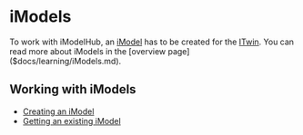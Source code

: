 # iModels

To work with iModelHub, an [iModel](../../Glossary.md#iModel) has to be created for the [ITwin]($context-registry-client). You can read more about iModels in the [overview page]($docs/learning/iModels.md).

## Working with iModels

- [Creating an iModel](./CreateiModel.md)
- [Getting an existing iModel](./GetiModel.md)
